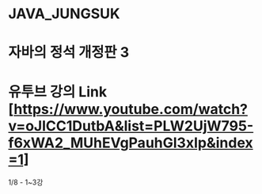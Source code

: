 # JAVA_JUNGSUK

# 자바의 정석 개정판 3

# 유투브 강의 Link [https://www.youtube.com/watch?v=oJlCC1DutbA&list=PLW2UjW795-f6xWA2_MUhEVgPauhGl3xIp&index=1]

1/8 - 1~3강
